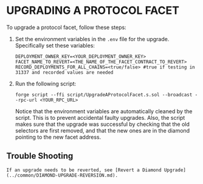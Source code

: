 # UPGRADING A PROTOCOL FACET

To upgrade a protocol facet, follow these steps:

1. Set the environment variables in the `.env` file for the upgrade. Specifically set these variables:

    ```
    DEPLOYMENT_OWNER_KEY=<YOUR_DEPLOYMENT_OWNER_KEY>
    FACET_NAME_TO_REVERT=<THE_NAME_OF_THE_FACET_CONTRACT_TO_REVERT>
    RECORD_DEPLOYMENTS_FOR_ALL_CHAINS=<true/false> #true if testing in 31337 and recorded values are needed
    ```
2. Run the following script:
    ```
    forge script --ffi script/UpgradeAProtocolFacet.s.sol --broadcast --rpc-url <YOUR_RPC_URL>
    ```

    Notice that the environment variables are automatically cleaned by the script. This is to prevent accidental faulty upgrades. Also, the script makes sure that the upgrade was successful by checking that the old selectors are first removed, and that the new ones are in the diamond pointing to the new facet address.

  ## Trouble Shooting

    If an upgrade needs to be reverted, see [Revert a Diamond Upgrade](../common/DIAMOND-UPGRADE-REVERSION.md).